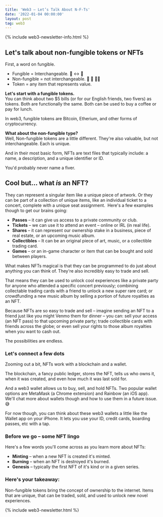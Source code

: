 ```yaml
---
title: 'Web3 – Let’s Talk About N-F-Ts'
date: '2022-01-04 00:00:00'
layout: post
tag: web3
---
```


{% include web3-newsletter-info.html %}

## Let's talk about non-fungible tokens or NFTs
First, a word on fungible.

- Fungible = Interchangeable. 🍎 ↔ 🍎
- Non-fungible = not interchangeable. 🍎 🍊 🙅‍♂️
- Token = any item that represents value.

**Let's start with a fungible tokens.**<br>
​You can think about two $5 bills (or for our English friends, two fivers) as tokens. Both are functionally the same. Both can be used to buy a coffee or pay for lunch.

In web3, fungible tokens are Bitcoin, Etherium, and other forms of cryptocurrency.

**What about the non-fungible type?**<br>
​Well, Non-fungible tokens are a little different. They're also valuable, but not interchangeable. Each is unique.

And in their most basic form, NFTs are text files that typically include: a name, a description, and a unique identifier or ID.

You'd probably never name a fiver.

## Cool but... what _is_ an NFT?
​They can represent a singular item like a unique piece of artwork. Or they can be part of a collection of unique items, like an individual ticket to a concert, complete with a unique seat assignment.
​​
​Here's a few examples though to get our brains going:

- **Passes** – it can give us access to a private community or club.
- **Tickets** – we can use it to attend an event – online or IRL (in real life).
- **Shares** – it can represent our ownership stake in a business, piece of real estate, or an upcoming music album.
- **Collectibles** – It can be an original piece of art, music, or a collectible trading card.
- **Games** – or an in-game character or item that can be bought and sold between players.


What makes NFTs magical is that they can be programmed to do just about anything you can think of. They're also incredibly easy to trade and sell.

That means they can be used to unlock cool experiences like a private party for anyone who attended a specific concert previously; combining collectable trading cards with a friend to unlock a new super rare card; or crowdfunding a new music album by selling a portion of future royalties as an NFT.

Because NFTs are so easy to trade and sell – imagine sending an NFT to a friend just like you might Venmo them for dinner – you can: sell your access (an NFT pass) to that upcoming private party; trade collectible cards with friends across the globe; or even sell your rights to those album royalties when you want to cash out.

The possibilities are endless.

### Let's connect a few dots​
Zooming out a bit, NFTs work with a blockchain and a wallet.

The blockchain, a fancy public ledger, stores the NFT, tells us who owns it, when it was created, and even how much it was last sold for.

And a web3 wallet allows us to buy, sell, and hold NFTs. Two popular wallet options are MetaMask (a Chrome extension) and Rainbow (an iOS app). We'll chat more about wallets though and how to use them in a future issue. 😅

For now though, you can think about these web3 wallets a little like the Wallet app on your iPhone. It lets you use your ID, credit cards, boarding passes, etc with a tap.

### Before we go – some NFT lingo
​Here's a few words you'll come across as you learn more about NFTs:

- **Minting** – when a new NFT is created it's minted.
- **Burning** – when an NFT is destroyed it's burned.
- **Genesis** – typically the first NFT of it's kind or in a given series.
​

### Here's your takeaway:
​Non-fungible tokens bring the concept of ownership to the internet. Items that are unique, that can be traded, sold, and used to unlock new novel experiences.

{% include web3-newsletter.html %}
